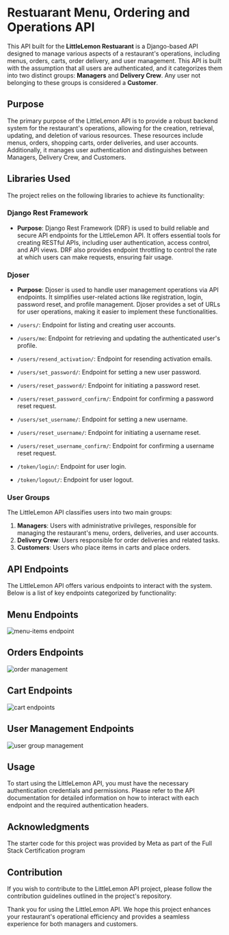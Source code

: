 # Restuarant Menu, Ordering and Operations API

This API built for the **LittleLemon Restuarant** is a Django-based API designed to manage various aspects of a restaurant's operations, including menus, orders, carts, order delivery, and user management. This API is built with the assumption that all users are authenticated, and it categorizes them into two distinct groups: **Managers** and **Delivery Crew**. Any user not belonging to these groups is considered a **Customer**.

## Purpose

The primary purpose of the LittleLemon API is to provide a robust backend system for the restaurant's operations, allowing for the creation, retrieval, updating, and deletion of various resources. These resources include menus, orders, shopping carts, order deliveries, and user accounts. Additionally, it manages user authentication and distinguishes between Managers, Delivery Crew, and Customers.

## Libraries Used

The project relies on the following libraries to achieve its functionality:

### Django Rest Framework

- **Purpose**: Django Rest Framework (DRF) is used to build reliable and secure API endpoints for the LittleLemon API. It offers essential tools for creating RESTful APIs, including user authentication, access control, and API views. DRF also provides endpoint throttling to control the rate at which users can make requests, ensuring fair usage.

### Djoser

- **Purpose**: Djoser is used to handle user management operations via API endpoints. It simplifies user-related actions like registration, login, password reset, and profile management. Djoser provides a set of URLs for user operations, making it easier to implement these functionalities.

- `/users/`: Endpoint for listing and creating user accounts.
- `/users/me`: Endpoint for retrieving and updating the authenticated user's profile.
- `/users/resend_activation/`: Endpoint for resending activation emails.
- `/users/set_password/`: Endpoint for setting a new user password.
- `/users/reset_password/`: Endpoint for initiating a password reset.
- `/users/reset_password_confirm/`: Endpoint for confirming a password reset request.
- `/users/set_username/`: Endpoint for setting a new username.
- `/users/reset_username/`: Endpoint for initiating a username reset.
- `/users/reset_username_confirm/`: Endpoint for confirming a username reset request.
- `/token/login/`: Endpoint for user login.
- `/token/logout/`: Endpoint for user logout.

### User Groups

The LittleLemon API classifies users into two main groups:

1. **Managers**: Users with administrative privileges, responsible for managing the restaurant's menu, orders, deliveries, and user accounts.
2. **Delivery Crew**: Users responsible for order deliveries and related tasks.
3.  **Customers**: Users who place items in carts and place orders.


## API Endpoints

The LittleLemon API offers various endpoints to interact with the system. Below is a list of key endpoints categorized by functionality:
## Menu Endpoints
![menu-items endpoint](https://github.com/manvir720s/LittleLemonAPI/assets/70035337/a3e6eecc-5ab9-42f0-925f-f5502fe55e50)

## Orders Endpoints
![order management](https://github.com/manvir720s/LittleLemonAPI/assets/70035337/209f3e3f-d3a6-4b76-8b78-9d1b132aab31)

## Cart Endpoints
![cart endpoints](https://github.com/manvir720s/LittleLemonAPI/assets/70035337/8ef8d1a6-5bee-4a3d-bff3-8d5c5e032ece)

## User Management Endpoints
![user group management](https://github.com/manvir720s/LittleLemonAPI/assets/70035337/dd6f62f9-fe5f-4924-96bf-1f37080d4b4d)

## Usage

To start using the LittleLemon API, you must have the necessary authentication credentials and permissions. Please refer to the API documentation for detailed information on how to interact with each endpoint and the required authentication headers.


## Acknowledgments

The starter code for this project was provided by Meta as part of the Full Stack Certification program


## Contribution

If you wish to contribute to the LittleLemon API project, please follow the contribution guidelines outlined in the project's repository.

Thank you for using the LittleLemon API. We hope this project enhances your restaurant's operational efficiency and provides a seamless experience for both managers and customers.
